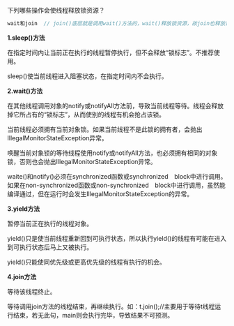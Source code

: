 

下列哪些操作会使线程释放锁资源？

```java
wait和join  // join()底层就是调用wait()方法的，wait()释放锁资源，故join也释放锁资源
```



**1.sleep()方法**

在指定时间内让当前正在执行的线程暂停执行，但不会释放“锁标志”。不推荐使用。

sleep()使当前线程进入阻塞状态，在指定时间内不会执行。

**2.wait()方法**

在其他线程调用对象的notify或notifyAll方法前，导致当前线程等待。线程会释放掉它所占有的“锁标志”，从而使别的线程有机会抢占该锁。

当前线程必须拥有当前对象锁。如果当前线程不是此锁的拥有者，会抛出IllegalMonitorStateException异常。

唤醒当前对象锁的等待线程使用notify或notifyAll方法，也必须拥有相同的对象锁，否则也会抛出IllegalMonitorStateException异常。

waite()和notify()必须在synchronized函数或synchronized　block中进行调用。如果在non-synchronized函数或non-synchronized　block中进行调用，虽然能编译通过，但在运行时会发生IllegalMonitorStateException的异常。

**3.yield方法** 

暂停当前正在执行的线程对象。

yield()只是使当前线程重新回到可执行状态，所以执行yield()的线程有可能在进入到可执行状态后马上又被执行。

yield()只能使同优先级或更高优先级的线程有执行的机会。 

**4.join方法**

等待该线程终止。

等待调用join方法的线程结束，再继续执行。如：t.join();//主要用于等待t线程运行结束，若无此句，main则会执行完毕，导致结果不可预测。